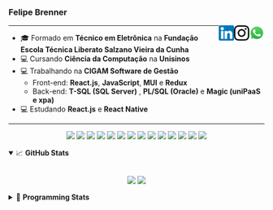 <h3>Felipe Brenner</h3>

<a href="https://api.whatsapp.com/send?phone=5551995585968" target="_blank" rel="nofollow"><img align="right" width="30rem" src="./assets/whatsapp.png" alt="Whatsapp: +55 51995585968"/></a>
<a href="https://www.instagram.com/felipeobrenner/" target="_blank" rel="nofollow"><img align="right" width="30rem" src="./assets/instagram.png" alt="Instagram: @felipeobrenner"/></a>
<a href="https://www.linkedin.com/in/felipe-de-oliveira-brenner/" target="_blank" rel="nofollow"><img align="right" width="30rem" src="./assets/linkedin.png" alt="LinkedIn: @felipe-de-oliveira-brenner"/></a>

---

- 🎓 Formado em **Técnico em Eletrônica** na **Fundação Escola Técnica Liberato Salzano Vieira da Cunha**
- 💻 Cursando **Ciência da Computação** na **Unisinos**
- 💻 Trabalhando na **CIGAM Software de Gestão**
  - Front-end: **React.js**, **JavaScript**, **MUI** e **Redux**
  - Back-end: **T-SQL (SQL Server)** , **PL/SQL (Oracle)** e **Magic (uniPaaS e xpa)**
- 💻 Estudando **React.js** e **React Native**

---

<p align='center'>
  <img width="35rem" src="https://cdn.jsdelivr.net/gh/devicons/devicon/icons/react/react-original.svg" />
  <img width="35rem" src="https://cdn.jsdelivr.net/gh/devicons/devicon/icons/javascript/javascript-plain.svg" />
  <img width="35rem" src="https://cdn.jsdelivr.net/gh/devicons/devicon/icons/typescript/typescript-plain.svg" />
  <img width="35rem" src="https://cdn.jsdelivr.net/gh/devicons/devicon/icons/materialui/materialui-plain.svg" />
  <img width="35rem" src="https://cdn.jsdelivr.net/gh/devicons/devicon/icons/redux/redux-original.svg" />
  <img width="35rem" src="https://cdn.jsdelivr.net/gh/devicons/devicon/icons/css3/css3-plain.svg" />
  <img width="35rem" src="https://cdn.jsdelivr.net/gh/devicons/devicon/icons/html5/html5-plain.svg" />
  <img width="35rem" src="https://cdn.jsdelivr.net/gh/devicons/devicon/icons/vscode/vscode-original.svg" />
  <img width="35rem" src="https://cdn.jsdelivr.net/gh/devicons/devicon/icons/git/git-original.svg" />
  <img width="35rem" src="https://cdn.jsdelivr.net/gh/devicons/devicon/icons/yarn/yarn-original.svg" />
  <img width="35rem" src="https://cdn.jsdelivr.net/gh/devicons/devicon/icons/npm/npm-original-wordmark.svg" />
  <img width="35rem" src="https://cdn.jsdelivr.net/gh/devicons/devicon/icons/microsoftsqlserver/microsoftsqlserver-plain.svg" />
  <img width="35rem" src="https://cdn.jsdelivr.net/gh/devicons/devicon/icons/oracle/oracle-original.svg" />
  <img width="35rem" src="https://cdn.jsdelivr.net/gh/devicons/devicon/icons/ubuntu/ubuntu-plain.svg" />
</p>

<details open>
  <summary>📈 <b>GitHub Stats</b></summary>
  <br>
  <p align="center">
  <img src="https://github-readme-stats.vercel.app/api?username=felipebrenner&show_icons=true&theme=dark"/>
  <img src="https://github-readme-stats.vercel.app/api/top-langs/?username=felipebrenner&layout=compact&theme=dark">
  </p>

</details>

<details>
  <summary>🤖 <b>Programming Stats</b></summary>
  <br/>

  <!--START_SECTION:waka-->
**🐱 My GitHub Data** 

> 🏆 98 Contributions in the Year 2022
 > 
> 📦 179.3 kB Used in GitHub's Storage 
 > 
> 🚫 Not Opted to Hire
 > 
> 📜 22 Public Repositories 
 > 
> 🔑 2 Private Repositories  
 > 
**I'm a Night 🦉** 

```text
🌞 Morning    51 commits     ██░░░░░░░░░░░░░░░░░░░░░░░   10.41% 
🌆 Daytime    154 commits    ███████░░░░░░░░░░░░░░░░░░   31.43% 
🌃 Evening    279 commits    ██████████████░░░░░░░░░░░   56.94% 
🌙 Night      6 commits      ░░░░░░░░░░░░░░░░░░░░░░░░░   1.22%

```
📅 **I'm Most Productive on Sunday** 

```text
Monday       84 commits     ████░░░░░░░░░░░░░░░░░░░░░   17.14% 
Tuesday      96 commits     █████░░░░░░░░░░░░░░░░░░░░   19.59% 
Wednesday    62 commits     ███░░░░░░░░░░░░░░░░░░░░░░   12.65% 
Thursday     52 commits     ██░░░░░░░░░░░░░░░░░░░░░░░   10.61% 
Friday       41 commits     ██░░░░░░░░░░░░░░░░░░░░░░░   8.37% 
Saturday     43 commits     ██░░░░░░░░░░░░░░░░░░░░░░░   8.78% 
Sunday       112 commits    █████░░░░░░░░░░░░░░░░░░░░   22.86%

```


📊 **This Week I Spent My Time On** 

```text
💬 Programming Languages: 
JavaScript               15 hrs 2 mins       ████████████░░░░░░░░░░░░░   50.73% 
TypeScript               10 hrs 49 mins      █████████░░░░░░░░░░░░░░░░   36.5% 
JSON                     1 hr 56 mins        █░░░░░░░░░░░░░░░░░░░░░░░░   6.57% 
Other                    43 mins             ░░░░░░░░░░░░░░░░░░░░░░░░░   2.46% 
Python                   37 mins             ░░░░░░░░░░░░░░░░░░░░░░░░░   2.1%

🔥 Editors: 
VS Code                  29 hrs 38 mins      █████████████████████████   100.0%

🐱‍💻 Projects: 
www_CGFrontEnd           20 hrs 28 mins      █████████████████░░░░░░░░   69.07% 
expressions-language     4 hrs 7 mins        ███░░░░░░░░░░░░░░░░░░░░░░   13.9% 
www_CGFrontTemplate      1 hr 52 mins        █░░░░░░░░░░░░░░░░░░░░░░░░   6.31% 
ignite-react-native      1 hr 47 mins        █░░░░░░░░░░░░░░░░░░░░░░░░   6.05% 
Unknown Project          27 mins             ░░░░░░░░░░░░░░░░░░░░░░░░░   1.56%

💻 Operating System: 
Linux                    29 hrs 38 mins      █████████████████████████   100.0%

```

**I Mostly Code in TypeScript** 

```text
TypeScript               9 repos             █████████░░░░░░░░░░░░░░░░   36.0% 
Java                     3 repos             ███░░░░░░░░░░░░░░░░░░░░░░   12.0% 
JavaScript               3 repos             ███░░░░░░░░░░░░░░░░░░░░░░   12.0% 
CSS                      2 repos             ██░░░░░░░░░░░░░░░░░░░░░░░   8.0% 
Assembly                 1 repo              █░░░░░░░░░░░░░░░░░░░░░░░░   4.0%

```



 Last Updated on 31/03/2022 02:56:37 UTC
<!--END_SECTION:waka-->
</details>
